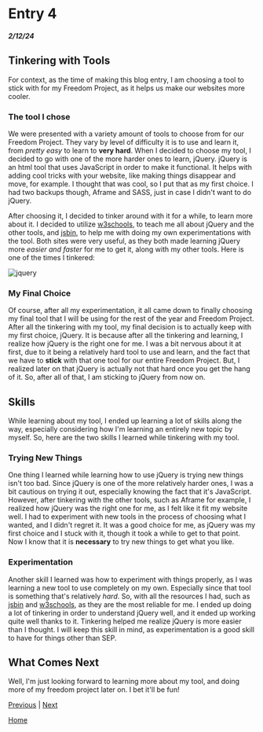 # Entry 4
##### 2/12/24

## Tinkering with Tools
For context, as the time of making this blog entry, I am choosing a tool to stick with for my Freedom Project, as it helps us make our websites more cooler.

### The tool I chose
We were presented with a variety amount of tools to choose from for our Freedom Project. They vary by level of difficulty it is to use and learn it, from *pretty easy* to learn to **very hard**. When I decided to choose my tool, I decided to go with one of the more harder ones to learn, jQuery. jQuery is an html tool that uses JavaScript in order to make it functional. It helps with adding cool tricks with your website, like making things disappear and move, for example. I thought that was cool, so I put that as my first choice. I had two backups though, Aframe and SASS, just in case I didn't want to do jQuery.

After choosing it, I decided to tinker around with it for a while, to learn more about it. I decided to utilize [w3schools](https://www.w3schools.com/), to teach me all about jQuery and the other tools, and [jsbin](https://jsbin.com/), to help me with doing my own experimentations with the tool. Both sites were very useful, as they both made learning jQuery more *easier and faster* for me to get it, along with my other tools. Here is one of the times I tinkered:

![jquery](https://github.com/simrans4258/sep10-freedom-project/assets/146861300/59ffb070-bdc8-4d69-907a-ab25dae56138)

### My Final Choice
Of course, after all my experimentation, it all came down to finally choosing my final tool that I will be using for the rest of the year and Freedom Project. After all the tinkering with my tool, my final decision is to actually keep with my first choice, jQuery. It is because after all the tinkering and learning, I realize how jQuery is the right one for me. I was a bit nervous about it at first, due to it being a relatively hard tool to use and learn, and the fact that we have to **stick** with that one tool for our entire Freedom Project. But, I realized later on that jQuery is actually not that hard once you get the hang of it. So, after all of that, I am sticking to jQuery from now on.
## Skills
While learning about my tool, I ended up learning a lot of skills along the way, especially considering how I'm learning an entirely new topic by myself. So, here are the two skills I learned while tinkering with my tool.
### Trying New Things
One thing I learned while learning how to use jQuery is trying new things isn't too bad. Since jQuery is one of the more relatively harder ones, I was a bit cautious on trying it out, especially knowing the fact that it's JavaScript. However, after tinkering with the other tools, such as Aframe for example, I realized how jQuery was the right one for me, as I felt like it fit my website well. I had to experiment with new tools in the process of choosing what I wanted, and I didn't regret it. It was a good choice for me, as jQuery was my first choice and I stuck with it, though it took a while to get to that point. Now I know that it is **necessary** to try new things to get what you like.

### Experimentation
Another skill I learned was how to experiment with things properly, as I was learning a new tool to use completely on my own. Especially since that tool is something that's relatively *hard*. So, with all the resources I had, such as [jsbin](https://jsbin.com/) and [w3schools](https://www.w3schools.com/), as they are the most reliable for me. I ended up doing a lot of tinkering in order to understand jQuery well, and it ended up working quite well thanks to it. Tinkering helped me realize jQuery is more easier than I thought. I will keep this skill in mind, as experimentation is a good skill to have for things other than SEP.

## What Comes Next
Well, I'm just looking forward to learning more about my tool, and doing more of my freedom project later on. I bet it'll be fun!

[Previous](entry03.md) | [Next](entry05.md)

[Home](../README.md)
